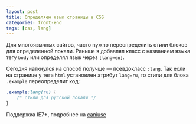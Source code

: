 ```yaml
---
layout: post
title: Определяем язык страницы в CSS
categories: front-end
tags: [css, lang]
---
```


Для многоязычных сайтов, часто нужно переопределить стили блоков для определенной локали. Раньше я&nbsp;добавлял класс с&nbsp;названием языка тегу `body` или определял язык через `[lang=en]`.

Сегодня наткнулся на&nbsp;способ получше&nbsp;&mdash; псевдокласс `:lang`. Так если на&nbsp;странице у&nbsp;тега `html` установлен атрибут `lang=ru`, то&nbsp;стили для блока `.example` переопределит код:

```css
.example:lang(ru) {
    /* стили для русской локали */
}
```

Поддержка IE7+, подробнее на [caniuse](http://caniuse.com/#search=%3Alang)
